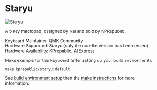 # Staryu

![Staryu](https://i.imgur.com/obcCpZN.jpg)

A 5 key macropad, designed by Kai and sold by KPRepublic.

Keyboard Maintainer: QMK Community  
Hardware Supported: Staryu (only the non-lite version has been tested)  
Hardware Availability: [KPrepublic](https://kprepublic.com/collections/staryu/products/staryu-5-custom-keyboard-pcb); [AliExpress](https://www.aliexpress.com/item/Staryu-Mini-Macro-Pad-custom-keyboard-by-tkg-kai-Mini-macro-pad-mechanical-keyboard-5-keys/32817560746.html)

Make example for this keyboard (after setting up your build environment):

    make kprepublic/staryu:default

See [build environment setup](https://docs.qmk.fm/#/getting_started_build_tools) then the [make instructions](https://docs.qmk.fm/#/getting_started_make_guide) for more information.
